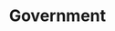 ---
order: "03"
title: "Government"
nav:
  - heading: ARPA/DARPA
    sub-sections:
      - "1.6"
      - "2.23"
      - "2.26"
      - "4.1"
      - "4.2"
      - "4.7"
      - "4.8"
      - "4.9"
      - "6.0"
      - "6.1"
      - "6.2"
      - "6.3"
      - "6.4"
      - "6.5"
      - "6.6"
      - "6.7"
      - "6.8"
      - "6.9"
      - "6.12"
      - "6.13"
      - "8.0"
      - "8.1"
      - "8.2"
      - "8.3"
      - "8.4"
      - "8.7"
      - "8.8"
      - "8.9"
      - "8.11"
      - "8.14"
      - "11.1"
      - "11.6"
      - "11.8"
      - "14.5"
      - "b.1"
  - heading: CCB
    sub-sections:
      - "2.9"
      - "2.10"
      - "2.11"
      - "2.12"
      - "3.2"
      - "3.4"
      - "3.10"
      - "5.3"
      - "5.8"
      - "7.7"
  - heading: Department of Defense
    sub-sections:
      - "2.10"
      - "3.1"
      - "4.7"
      - "6.10"
      - "14.4"
      - "14.5"
      - "14.9"
      - "b.2"
  - heading: Department of Justice
    sub-sections:
      - "2.7"
      - "2.10"
      - "2.13"
      - "2.16"
      - "2.17"
      - "2.18"
      - "2.23"
      - "7.2"
      - "7.7"
      - "10.20"
  - heading: FCC
    sub-sections:
      - "2.8"
      - "2.9"
      - "2.10"
      - "2.11"
      - "2.12"
      - "2.13"
      - "3.2"
      - "3.4"
      - "3.10"
      - "5.3"
      - "5.8"
      - "7.7"
  - heading: IPTO
    sub-sections:
      - "1.0"
  - heading: MITRE Corporation
    sub-sections:
      - "1.0"
  - heading: NBS (NIST)
    sub-sections:
      - "1.0"
  - heading: RAND
    sub-sections:
      - "1.0"
---